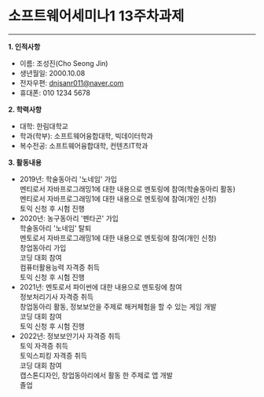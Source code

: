 # 소프트웨어세미나1 13주차과제
---
__1. 인적사항__   
* 이름: 조성진(Cho Seong Jin)   
* 생년월일: 2000.10.08   
* 전자우편: dnjsanr011@naver.com   
* 휴대폰: 010 1234 5678   


__2. 학력사항__   
* 대학: 한림대학교   
* 학과(학부): 소프트웨어융합대학, 빅데이터학과   
* 복수전공: 소프트웨어융합대학, 컨텐츠IT학과   


__3. 활동내용__   
* 2019년: 학술동아리 '노네임' 가입   
        멘티로서 자바프로그래밍1에 대한 내용으로 멘토링에 참여(학술동아리 활동)   
        멘티로서 자바프로그래밍1에 대한 내용으로 멘토링에 참여(개인 신청)   
        토익 신청 후 시험 진행   
* 2020년: 농구동아리 '펜타곤' 가입   
        학술동아리 '노네임' 탈퇴   
        멘토로서 자바프로그래밍1에 대한 내용으로 멘토링에 참여(개인 신청)   
        창업동아리 가입   
        코딩 대회 참여   
        컴퓨터활용능력 자격증 취득   
        토익 신청 후 시험 진행   
* 2021년: 멘토로서 파이썬에 대한 내용으로 멘토링에 참여   
        정보처리기사 자격증 취득   
        창업동아리 활동, 정보보안을 주제로 해커체험을 할 수 있는 게임 개발   
        코딩 대회 참여   
        토익 신청 후 시험 진행   
* 2022년: 정보보안기사 자격증 취득   
        토익 자격증 취득   
        토익스피킹 자격증 취득   
        코딩 대회 참여   
        캡스톤디자인, 창업동아리에서 활동 한 주제로 앱 개발   
        졸업   
